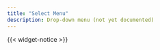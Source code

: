 ```yaml
---
title: "Select Menu"
description: Drop-down menu (not yet documented)
---
```


{{< widget-notice >}}
